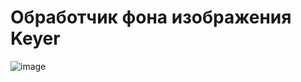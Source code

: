 Обработчик фона изображения Keyer
===
![image](https://github.com/raduma142/keyer/assets/69161202/2dae939c-4ce9-4044-85a1-47e74b231304)
